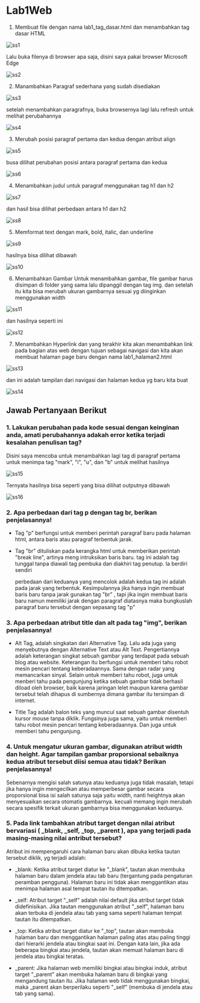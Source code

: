 # Lab1Web

1. Membuat file dengan nama lab1_tag_dasar.html dan menambahkan tag dasar HTML

![ss1](https://github.com/fergiawann/Lab1Web/assets/115530180/aa4647dd-2df1-4316-9081-204082a9824c)

Lalu buka filenya di browser apa saja, disini saya pakai browser Microsoft Edge

![ss2](https://github.com/fergiawann/Lab1Web/assets/115530180/4fd753ce-56c3-4fce-87ea-22d715252603)

2. Manambahkan Paragraf sederhana yang sudah disediakan

![ss3](https://github.com/fergiawann/Lab1Web/assets/115530180/0e5b12f1-b1c7-4797-accd-162fafe03079)

setelah menambahkan paragrafnya, buka browsernya lagi lalu refresh untuk melihat perubahannya

![ss4](https://github.com/fergiawann/Lab1Web/assets/115530180/1c25b0c8-5735-4128-8347-0feebfaa0bae)

3. Merubah posisi paragraf pertama dan kedua dengan atribut align

![ss5](https://github.com/fergiawann/Lab1Web/assets/115530180/d532a762-4ac3-4471-a9ab-28b068c6ae30)

busa dilihat perubahan posisi antara paragraf pertama dan kedua

![ss6](https://github.com/fergiawann/Lab1Web/assets/115530180/b3613a05-b653-4c92-81fa-5f3f70964656)

4. Menambahkan judul untuk paragraf menggunakan tag h1 dan h2

![ss7](https://github.com/fergiawann/Lab1Web/assets/115530180/6890aee1-2170-4d7b-a16b-a9fc46f62991)

dan hasil bisa dilihat perbedaan antara h1 dan h2

![ss8](https://github.com/fergiawann/Lab1Web/assets/115530180/7b73646f-efad-4854-a3fa-88c748f5ed33)

5. Memformat text dengan mark, bold, italic, dan underline

![ss9](https://github.com/fergiawann/Lab1Web/assets/115530180/8f7dce4b-d6cb-4dc3-8548-a8549befe8f5)

hasilnya bisa dilihat dibawah

![ss10](https://github.com/fergiawann/Lab1Web/assets/115530180/2f030ef2-3aad-4295-aae3-bfab3670d769)

6. Menambahkan Gambar
Untuk menambahkan gambar, file gambar harus disimpan di folder yang sama lalu dipanggil dengan tag img. dan setelah itu kita bisa merubah ukuran gambarnya sesuai yg diinginkan menggunakan width

![ss11](https://github.com/fergiawann/Lab1Web/assets/115530180/5b602441-f055-45d2-8723-c2759b21e137)

dan hasilnya seperti ini

![ss12](https://github.com/fergiawann/Lab1Web/assets/115530180/1c3fb862-ed92-4104-a75a-8ef1298a2cd1)

7. Menambahkan Hyperlink
dan yang terakhir kita akan menambahkan link pada bagian atas web dengan tujuan sebagai navigasi dan kita akan membuat halaman page baru dengan nama lab1_halaman2.html

![ss13](https://github.com/fergiawann/Lab1Web/assets/115530180/5753c57a-ae2c-4d48-a38e-2f17777aaf8e)

dan ini adalah tampilan dari navigasi dan halaman kedua yg baru kita buat

![ss14](https://github.com/fergiawann/Lab1Web/assets/115530180/317ed809-27bf-4c78-bd92-3f7b0b736be8)


## Jawab Pertanyaan Berikut
### 1. Lakukan perubahan pada kode sesuai dengan keinginan anda, amati perubahannya adakah error ketika terjadi kesalahan penulisan tag?

Disini saya mencoba untuk menambahkan lagi tag di paragraf pertama untuk menimpa tag "mark", "i", "u", dan "b" untuk melihat hasilnya

![ss15](https://github.com/fergiawann/Lab1Web/assets/115530180/02bf434b-c70f-482a-a46e-64ffdbbac948)

Ternyata hasilnya bisa seperti yang bisa dilihat outputnya dibawah

![ss16](https://github.com/fergiawann/Lab1Web/assets/115530180/18cc6e57-dfcc-4c23-97e7-f29e5ed7f172)


### 2. Apa perbedaan dari tag p dengan tag br, berikan penjelasannya!

* Tag "p" berfungsi untuk memberi perintah paragraf baru pada halaman html, antara baris atau paragraf terbentuk jarak.
* Tag "br" dituliskan pada kerangka html untuk memberikan perintah "break line", artinya meng intruksikan baris baru. tag ini adalah tag tunggal tanpa diawali tag pembuka dan diakhiri tag penutup. Ia berdiri sendiri

  perbedaan dari keduanya yang mencolok adalah kedua tag ini adalah pada jarak yang terbentuk.
  Kesimpulannya jika hanya ingin membuat baris baru tanpa jarak gunakan tag "br" , tapi jika ingin membuat baris baru namun memiliki jarak dengan paragraf diatasnya maka bungkuslah paragraf baru tersebut dengan sepasang tag "p"

### 3. Apa perbedaan atribut title dan alt pada tag "img", berikan penjelasannya!

* Alt Tag, adalah singkatan dari Alternative Tag. Lalu ada juga yang menyebutnya dengan Alternative Text atau Alt Text. Pengertiannya adalah keterangan singkat sebuah gambar yang terdapat pada sebuah blog atau website. Keterangan itu berfungsi untuk memberi tahu robot mesin pencari tentang keberadaannya. Sama dengan radar yang memancarkan sinyal. Selain untuk memberi tahu robot, juga untuk menberi tahu pada pengunjung ketika sebuah gambar tidak berhasil diload oleh browser, baik karena jaringan lelet maupun karena gambar tersebut telah dihapus di sumbernya dimana gambar itu tersimpan di internet.

* Title Tag adalah balon teks yang muncul saat sebuah gambar disentuh kursor mouse tanpa diklik. Fungsinya juga sama, yaitu untuk memberi tahu robot mesin pencari tentang keberadaannya. Dan juga untuk memberi tahu pengunjung. 
   
### 4. Untuk mengatur ukuran gambar, digunakan atribut width dan height. Agar tampilan gambar proporsional sebaiknya kedua atribut tersebut diisi semua atau tidak? Berikan penjelasannya!

Sebenarnya mengisi salah satunya atau keduanya juga tidak masalah, tetapi jika hanya ingin mengecilkan atau memperbesar gambar secara proporsional bisa isi salah satunya saja yaitu width, nanti heightnya akan menyesuaikan secara otomatis gambarnya.
kecuali memang ingin merubah secara spesifik terkait ukuran gambarnya bisa menggunakan keduanya.

### 5. Pada link tambahkan atribut target dengan nilai atribut bervariasi ( _blank, _self, _top, _parent ), apa yang terjadi pada masing-masing nilai antribut tersebut?

Atribut ini mempengaruhi cara halaman baru akan dibuka ketika tautan tersebut diklik, yg terjadi adalah:

* _blank:
Ketika atribut target diatur ke "_blank", tautan akan membuka halaman baru dalam jendela atau tab baru (tergantung pada pengaturan peramban pengguna).
Halaman baru ini tidak akan menggantikan atau menimpa halaman asal tempat tautan itu ditempatkan.

* _self:
Atribut target "_self" adalah nilai default jika atribut target tidak didefinisikan.
Jika tautan menggunakan atribut "_self", halaman baru akan terbuka di jendela atau tab yang sama seperti halaman tempat tautan itu ditempatkan.

* _top:
Ketika atribut target diatur ke "_top", tautan akan membuka halaman baru dan menggantikan halaman paling atas atau paling tinggi dari hierarki jendela atau bingkai saat ini.
Dengan kata lain, jika ada beberapa bingkai atau jendela, tautan akan memuat halaman baru di jendela atau bingkai teratas.

* _parent:
Jika halaman web memiliki bingkai atau bingkai induk, atribut target "_parent" akan membuka halaman baru di bingkai yang mengandung tautan itu.
Jika halaman web tidak menggunakan bingkai, maka _parent akan berperilaku seperti "_self" (membuka di jendela atau tab yang sama).
